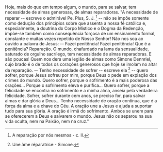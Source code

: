 
Hoje, mais do que em tempo algum, o mundo, para se salvar, tem necessidade de almas generosas, de almas reparadoras. "A necessidade de reparar -- escreve o admirável Pe. Plus, S. J. [^1] -- não se impõe somente como dedução dos princípios sobre que assenta a nossa fé católica e, especialmente, a doutrina do Corpo Místico e o Dogma da Redenção, impõe-se também como consequência forçosa de um ensinamento formal, constante e muitas vezes repetido de Nosso Senhor! Não nos soa ao ouvido a palavra de Jesus: -- Fazei penitência! Fazei penitência! Que é a penitência? Reparação. O mundo, chafurdado na lama da sensualidade, saturado de orgulho sacrílego, tem necessidade de almas reparadoras. E são poucas! Quem nos dera uma legião de almas como Simone Dennriel, cujo brado é o de todos os corações generosos que hoje se imolam no altar da reparação. -- Tenho necessidade de sofrer -- escreve ela [^2] -- quero sofrer, porque Jesus sofreu por mim, porque Deus o pede em expiação dos crimes do mundo. Quero sofrer, porque o sofrimento é a mais poderosa das orações\... Porque o sofrimento eleva e purifica\... Quero sofrer, porque a felicidade se encontra no sofrimento e a minha alma, anseia pela verdadeira felicidade. Sofrer, sofrer durante cem anos, se preciso for, para salvar almas e dar glória a Deus\... Tenho necessidade de oração contínua, que é a força da alma e a chave do Céu. A oração une a Jesus e ajuda a suportar tudo para sua glória. A oração é irmã do sofrimento. Ambos se unem para se oferecerem a Deus e salvarem o mundo. Jesus não os separou na sua vida oculta, nem na Paixão, nem na cruz."



[^1]: A reparação por nós mesmos - c. II.
[^2]: Une âme réparatrice - Simone.